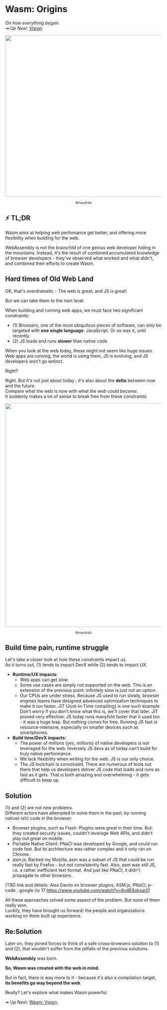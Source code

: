# Wasm: Origins

_On how everything began._  
_↠ Up Next: [Vision](https://github.com/maudnals/wasm-nano-handbook/blob/master/wasm-vision.md)._

<p align="center">
<img width="520" src="https://raw.githubusercontent.com/maudnals/wasm-nano-handbook/master/img/vision.jpg">  
  <div align="center"><sub><sup>©maudnals</sup></sub></div> 
</p>

## ⚡ TL;DR

Wasm aims at helping web perfomance get better, and offering more flexibility when building for the web.

WebAssembly is not the brainchild of one genius web developer hiding in the mountains. Instead, it's the result of combined accumulated knowledge of browser developers - they've observed what worked and what didn't, and combined their efforts to create Wasm.

## Hard times of Old Web Land

OK, that's overdramatic - The web is great, and JS is great!

But we can take them to the next level.

When building and running web apps, we must face two significant constraints:

- (1) Browsers, one of the most ubiquitous pieces of software, can only be targeted with **one single language**: JavaScript. Or so was it, until recently.
- (2) JS loads and runs **slower** than native code.

When you look at the web today, these might not seem like huge issues. Web apps are running, the world is using them, JS is evolving, and JS developers won't go extinct.

Right?

Right. But it's not just about today ; it's also about the **delta** between now and the future.  
Compare what the web is now with _what the web could become_.  
It suddenly makes a lot of sense to break free from these constraints.

<p align="center">
<img width="720" src="https://raw.githubusercontent.com/maudnals/wasm-nano-handbook/master/img/delta-2.jpg">   
 <div align="center"><sub><sup>©maudnals</sup></sub></div> 
</p>

## Build time pain, runtime struggle

Let's take a closer look at how these constraints impact us.  
As it turns out, (1) tends to impact DevX while (2) tends to impact UX.

- **Runtime/UX impacts**:
  - Web apps can get slow.
  - Some use cases are simply not supported on the web. This is an extension of the previous point: infinitely slow is just not an option.
  - Our CPUs are under stress. Because JS used to run slowly, browser engines teams have designed advanced optimization techniques to make it run faster. JIT (Just-in-Time compiling) is one such example. Don't worry if you don't know what this is, we'll cover that later. JIT proved very effective: JS today runs manyfold faster that it used too - it was a huge leap. But nothing comes for free. Running JS fast is resource-intensive, especially on smaller devices such as smartphones.
- **Build time/DevX impacts**:
  - The power of millions (yes, millions) of native developers is not leveraged for the web. Inversely JS devs as of today can't build for truly native performance.
  - We lack flexibility when writing for the web: JS is our only choice.
  - The JS toolchain is convoluted. There are numerous of tools out there that help us developers deliver JS code that loads and runs as fast as it gets. That is both amazing and overwhelming - it gets difficult to keep up.

## Solution

(1) and (2) are not new problems.  
Different actors have attempted to solve them in the past, by running native(-ish) code in the browser:

- Browser plugins, such as Flash: Plugins were great in their time. But: they created security issues, couldn't leverage Web APIs, and didn't play out great on mobile.
- Portable Native Client: PNaCl was developed by Google, and could run code fast. But its architecture was rather complex and it only ran on Chrome.
- asm.js: Backed my Mozilla, asm was a subset of JS that could be run really fast by Firefox - but not consistently fast. Also, asm was _still_ JS, i.e. a rather inefficient text format. And just like PNaCl, it didn't propagate to other browsers.

(TBD link and details: Alex Danilo on browser plugins, ASM.js, PNaCl, p-code ; google i/o 17 https://www.youtube.com/watch?v=6v4E6oksar0)

All these approaches solved some aspect of the problem. But none of them really won.  
Luckily, they have brought us forward: the people and organizations working on them built up experience.

## Re:Solution

Later on, they joined forces to think of a safe cross-browsers solution to (1) and (2), that wouldn't suffer from the pitfalls of the previous solutions.

**WebAssembly** was born.

**So, Wasm was created with the web in mind.**

But in fact, there is way more to it - because it's also a compilation target, **its benefits go way beyond the web**.

Really? Let's explore what makes Wasm powerful.

↠ Up Next: [Wasm: Vision](https://github.com/maudnals/wasm-nano-handbook/blob/master/wasm-vision.md).
